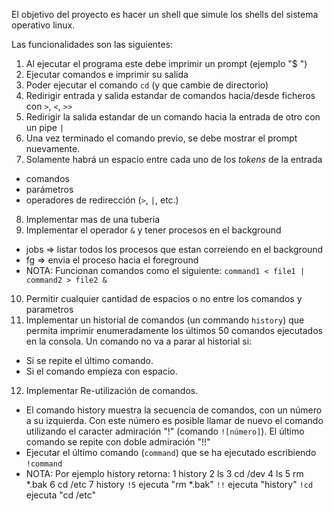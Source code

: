 
El objetivo del proyecto es hacer un shell que simule los shells del sistema operativo linux.

Las funcionalidades son las siguientes:

1. Al ejecutar el programa este debe imprimir un prompt (ejemplo "$ ")
2. Ejecutar comandos e imprimir su salida
3. Poder ejecutar el comando `cd` (y que cambie de directorio)
4. Redirigir entrada y salida estandar de comandos hacia/desde ficheros con `>`, `<`, `>>` 
5. Redirigir la salida estandar de un comando hacia la entrada de otro con un pipe `|`
6. Una vez terminado el comando previo, se debe mostrar el prompt nuevamente.
7. Solamente habrá un espacio entre cada uno de los *tokens* de la entrada
  * comandos
  * parámetros
  * operadores de redirección (`>`, `|`, etc.)
8. Implementar mas de una tubería
9. Implementar el operador `&` y tener procesos en el background
  * jobs => listar todos los procesos que estan correiendo en el background
  * fg <pid> => envia el proceso <pid> hacia el foreground
  * NOTA: Funcionan comandos como el siguiente: `command1 < file1 | command2 > file2 &`
10. Permitir cualquier cantidad de espacios o no entre los comandos y parametros
11. Implementar un historial de comandos (un commando `history`) que permita imprimir enumeradamente los últimos 50 comandos ejecutados en la consola. Un comando no va a parar al historial si:
  * Si se repite el último comando.
  * Si el comando empieza con espacio.
12. Implementar Re-utilización de comandos.
  * El comando history muestra la secuencia de comandos, con un número a su izquierda. Con este número es posible llamar de nuevo el comando utilizando el caracter admiración "!" (comando `![número]`). El último comando se repite con doble admiración "!!"
  * Ejecutar el último comando (`command`) que se ha ejecutado escribiendo `!command`
  * NOTA: Por ejemplo history retorna:
    1  history 
    2  ls 
    3  cd /dev 
    4  ls 
    5  rm *.bak
    6  cd /etc 
    7  history
   `!5` ejecuta "rm *.bak"
   `!!` ejecuta "history"
   `!cd` ejecuta "cd /etc"
